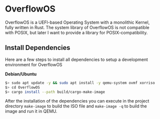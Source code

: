 # OverflowOS
OverflowOS is a UEFI-based Operating System with a monolithic Kernel, fully written in Rust. The system library of OverflowOS is not compatible with POSIX, but later I want to provide a library for POSIX-compatibility.

## Install Dependencies
Here are a few steps to install all dependencies to setup a development environment for OverflowOS

**Debian/Ubuntu**
```bash
$> sudo apt update -y && sudo apt install -y qemu-system ovmf xorriso
$> cd OverflowOS
$> cargo install --path build/cargo-make-image
```
After the installation of the dependencies you can execute in the project directory `make-image` to build the ISO file and `make-image -q` to build the image and run it in QEMU.
